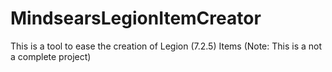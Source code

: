 # MindsearsLegionItemCreator
This is a tool to ease the creation of Legion (7.2.5) Items (Note: This is a not a complete project)

